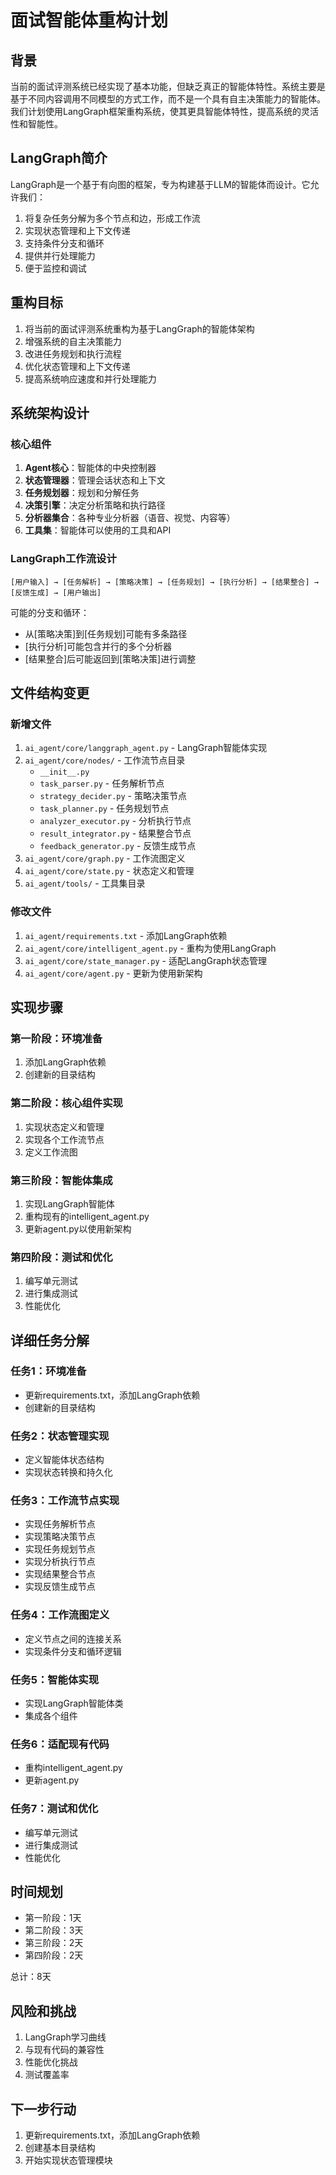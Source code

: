 # 面试智能体重构计划

## 背景

当前的面试评测系统已经实现了基本功能，但缺乏真正的智能体特性。系统主要是基于不同内容调用不同模型的方式工作，而不是一个具有自主决策能力的智能体。我们计划使用LangGraph框架重构系统，使其更具智能体特性，提高系统的灵活性和智能性。

## LangGraph简介

LangGraph是一个基于有向图的框架，专为构建基于LLM的智能体而设计。它允许我们：

1. 将复杂任务分解为多个节点和边，形成工作流
2. 实现状态管理和上下文传递
3. 支持条件分支和循环
4. 提供并行处理能力
5. 便于监控和调试

## 重构目标

1. 将当前的面试评测系统重构为基于LangGraph的智能体架构
2. 增强系统的自主决策能力
3. 改进任务规划和执行流程
4. 优化状态管理和上下文传递
5. 提高系统响应速度和并行处理能力

## 系统架构设计

### 核心组件

1. **Agent核心**：智能体的中央控制器
2. **状态管理器**：管理会话状态和上下文
3. **任务规划器**：规划和分解任务
4. **决策引擎**：决定分析策略和执行路径
5. **分析器集合**：各种专业分析器（语音、视觉、内容等）
6. **工具集**：智能体可以使用的工具和API

### LangGraph工作流设计

```
[用户输入] → [任务解析] → [策略决策] → [任务规划] → [执行分析] → [结果整合] → [反馈生成] → [用户输出]
```

可能的分支和循环：
- 从[策略决策]到[任务规划]可能有多条路径
- [执行分析]可能包含并行的多个分析器
- [结果整合]后可能返回到[策略决策]进行调整

## 文件结构变更

### 新增文件

1. `ai_agent/core/langgraph_agent.py` - LangGraph智能体实现
2. `ai_agent/core/nodes/` - 工作流节点目录
   - `__init__.py`
   - `task_parser.py` - 任务解析节点
   - `strategy_decider.py` - 策略决策节点
   - `task_planner.py` - 任务规划节点
   - `analyzer_executor.py` - 分析执行节点
   - `result_integrator.py` - 结果整合节点
   - `feedback_generator.py` - 反馈生成节点
3. `ai_agent/core/graph.py` - 工作流图定义
4. `ai_agent/core/state.py` - 状态定义和管理
5. `ai_agent/tools/` - 工具集目录

### 修改文件

1. `ai_agent/requirements.txt` - 添加LangGraph依赖
2. `ai_agent/core/intelligent_agent.py` - 重构为使用LangGraph
3. `ai_agent/core/state_manager.py` - 适配LangGraph状态管理
4. `ai_agent/core/agent.py` - 更新为使用新架构

## 实现步骤

### 第一阶段：环境准备

1. 添加LangGraph依赖
2. 创建新的目录结构

### 第二阶段：核心组件实现

1. 实现状态定义和管理
2. 实现各个工作流节点
3. 定义工作流图

### 第三阶段：智能体集成

1. 实现LangGraph智能体
2. 重构现有的intelligent_agent.py
3. 更新agent.py以使用新架构

### 第四阶段：测试和优化

1. 编写单元测试
2. 进行集成测试
3. 性能优化

## 详细任务分解

### 任务1：环境准备

- 更新requirements.txt，添加LangGraph依赖
- 创建新的目录结构

### 任务2：状态管理实现

- 定义智能体状态结构
- 实现状态转换和持久化

### 任务3：工作流节点实现

- 实现任务解析节点
- 实现策略决策节点
- 实现任务规划节点
- 实现分析执行节点
- 实现结果整合节点
- 实现反馈生成节点

### 任务4：工作流图定义

- 定义节点之间的连接关系
- 实现条件分支和循环逻辑

### 任务5：智能体实现

- 实现LangGraph智能体类
- 集成各个组件

### 任务6：适配现有代码

- 重构intelligent_agent.py
- 更新agent.py

### 任务7：测试和优化

- 编写单元测试
- 进行集成测试
- 性能优化

## 时间规划

- 第一阶段：1天
- 第二阶段：3天
- 第三阶段：2天
- 第四阶段：2天

总计：8天

## 风险和挑战

1. LangGraph学习曲线
2. 与现有代码的兼容性
3. 性能优化挑战
4. 测试覆盖率

## 下一步行动

1. 更新requirements.txt，添加LangGraph依赖
2. 创建基本目录结构
3. 开始实现状态管理模块
